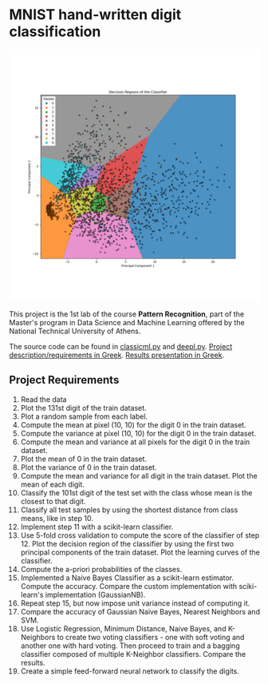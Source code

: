# MNIST hand-written digit classification

![mnist-2d-pca-classification](logo.png)

This project is the 1st lab of the course **Pattern Recognition**, part of the Master's program in Data Science and Machine Learning offered by the National Technical University of Athens.

The source code can be found in [classicml.py](classicml.py) and [deepl.py](deepl.py). [Project description/requirements in Greek](docs/PatRecCourse_Lab1.pdf). [Results presentation in Greek](docs/presentation.pdf).

## Project Requirements

1. Read the data
2. Plot the 131st digit of the train dataset.
3. Plot a random sample from each label.
4. Compute the mean at pixel (10, 10) for the digit 0 in the train dataset.
5. Compute the variance at pixel (10, 10) for the digit 0 in the train dataset.
6. Compute the mean and variance at all pixels for the digit 0 in the train dataset.
7. Plot the mean of 0 in the train dataset.
8. Plot the variance of 0 in the train dataset.
9. Compute the mean and variance for all digit in the train dataset. Plot the mean of each digit.
10. Classify the 101st digit of the test set with the class whose mean is the closest to that digit.
11. Classify all test samples by using the shortest distance from class means, like in step 10.
12. Implement step 11 with a scikit-learn classifier.
13. Use 5-fold cross validation to compute the score of the classifier of step 12. Plot the decision region of the classifier by using the first two principal components of the train dataset. Plot the learning curves of the classifier.
14. Compute the a-priori probabilities of the classes.
15. Implemented a Naive Bayes Classifier as a scikit-learn estimator. Compute the accuracy. Compare the custom implementation with sciki-learn's implementation (GaussianNB).
16. Repeat step 15, but now impose unit variance instead of computing it.
17. Compare the accuracy of Gaussian Naive Bayes, Nearest Neighbors and SVM.
18. Use Logistic Regression, Minimum Distance, Naive Bayes, and K-Neighbors to create two voting classifiers - one with soft voting and another one with hard voting. Then proceed to train and a bagging classifier composed of multiple K-Neighbor classifiers. Compare the results.
19. Create a simple feed-forward neural network to classify the digits.
